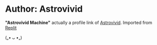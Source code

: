 <h1>Author: Astrovivid</h1>

<p><b>"Astrovivid Machine"</b> actually a profile link of <a href="https://github.com/Astrovivid">Astrovivid</a>. Imported from <a href="https://replit.com">Replit</a></p>

(„• ᴗ •„)
